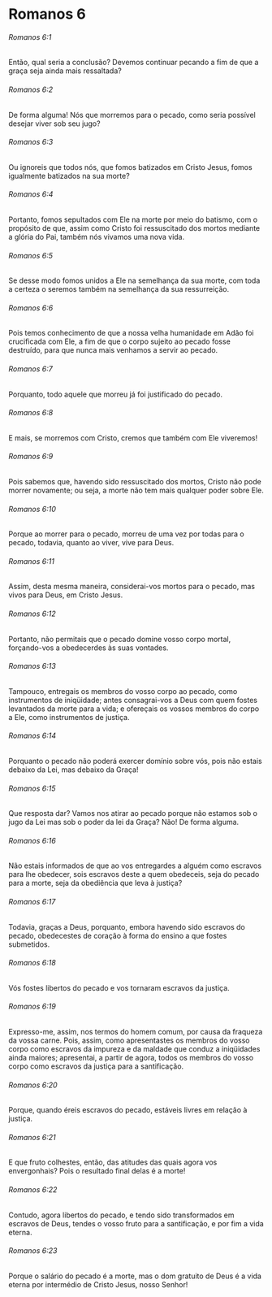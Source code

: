 # Romanos 6

###### Romanos 6:1

Então, qual seria a conclusão? Devemos continuar pecando a fim de que a graça seja ainda mais ressaltada?

###### Romanos 6:2

De forma alguma! Nós que morremos para o pecado, como seria possível desejar viver sob seu jugo?

###### Romanos 6:3

Ou ignoreis que todos nós, que fomos batizados em Cristo Jesus, fomos igualmente batizados na sua morte?

###### Romanos 6:4

Portanto, fomos sepultados com Ele na morte por meio do batismo, com o propósito de que, assim como Cristo foi ressuscitado dos mortos mediante a glória do Pai, também nós vivamos uma nova vida.

###### Romanos 6:5

Se desse modo fomos unidos a Ele na semelhança da sua morte, com toda a certeza o seremos também na semelhança da sua ressurreição.

###### Romanos 6:6

Pois temos conhecimento de que a nossa velha humanidade em Adão foi crucificada com Ele, a fim de que o corpo sujeito ao pecado fosse destruído, para que nunca mais venhamos a servir ao pecado.

###### Romanos 6:7

Porquanto, todo aquele que morreu já foi justificado do pecado.

###### Romanos 6:8

E mais, se morremos com Cristo, cremos que também com Ele viveremos!

###### Romanos 6:9

Pois sabemos que, havendo sido ressuscitado dos mortos, Cristo não pode morrer novamente; ou seja, a morte não tem mais qualquer poder sobre Ele.

###### Romanos 6:10

Porque ao morrer para o pecado, morreu de uma vez por todas para o pecado, todavia, quanto ao viver, vive para Deus.

###### Romanos 6:11

Assim, desta mesma maneira, considerai-vos mortos para o pecado, mas vivos para Deus, em Cristo Jesus.

###### Romanos 6:12

Portanto, não permitais que o pecado domine vosso corpo mortal, forçando-vos a obedecerdes às suas vontades.

###### Romanos 6:13

Tampouco, entregais os membros do vosso corpo ao pecado, como instrumentos de iniqüidade; antes consagrai-vos a Deus com quem fostes levantados da morte para a vida; e ofereçais os vossos membros do corpo a Ele, como instrumentos de justiça.

###### Romanos 6:14

Porquanto o pecado não poderá exercer domínio sobre vós, pois não estais debaixo da Lei, mas debaixo da Graça!

###### Romanos 6:15

Que resposta dar? Vamos nos atirar ao pecado porque não estamos sob o jugo da Lei mas sob o poder da lei da Graça? Não! De forma alguma.

###### Romanos 6:16

Não estais informados de que ao vos entregardes a alguém como escravos para lhe obedecer, sois escravos deste a quem obedeceis, seja do pecado para a morte, seja da obediência que leva à justiça?

###### Romanos 6:17

Todavia, graças a Deus, porquanto, embora havendo sido escravos do pecado, obedecestes de coração à forma do ensino a que fostes submetidos.

###### Romanos 6:18

Vós fostes libertos do pecado e vos tornaram escravos da justiça.

###### Romanos 6:19

Expresso-me, assim, nos termos do homem comum, por causa da fraqueza da vossa carne. Pois, assim, como apresentastes os membros do vosso corpo como escravos da impureza e da maldade que conduz a iniqüidades ainda maiores; apresentai, a partir de agora, todos os membros do vosso corpo como escravos da justiça para a santificação.

###### Romanos 6:20

Porque, quando éreis escravos do pecado, estáveis livres em relação à justiça.

###### Romanos 6:21

E que fruto colhestes, então, das atitudes das quais agora vos envergonhais? Pois o resultado final delas é a morte!

###### Romanos 6:22

Contudo, agora libertos do pecado, e tendo sido transformados em escravos de Deus, tendes o vosso fruto para a santificação, e por fim a vida eterna.

###### Romanos 6:23

Porque o salário do pecado é a morte, mas o dom gratuito de Deus é a vida eterna por intermédio de Cristo Jesus, nosso Senhor!

